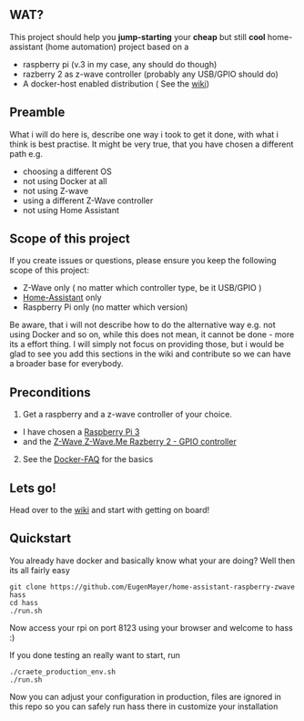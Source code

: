 WAT?
---------
This project should help you **jump-starting** your **cheap** but still **cool** home-assistant (home automation) project based on a
 - raspberry pi (v.3 in my case, any should do though)
 - razberry 2 as z-wave controller (probably any USB/GPIO should do)
 - A docker-host enabled distribution ( See the [wiki](https://github.com/EugenMayer/home-assistant-raspberry-zwave/wiki/1.-Raspberry-Pi---OS-installation))
 
Preamble
--------
What i will do here is, describe one way i took to get it done, with what i think is best practise. It might be very true, that you have chosen a different path e.g. 
 - choosing a different OS
 - not using Docker at all
 - not using Z-wave 
 - using a different Z-Wave controller
 - not using Home Assistant

Scope of this project
--------

If you create issues or questions, please ensure you keep the following scope of this project:
 - Z-Wave only ( no matter which controller type, be it USB/GPIO )
 - [Home-Assistant](https://home-assistant.io/) only
 - Raspberry Pi only (no matter which version)
 
Be aware, that i will not describe how to do the alternative way e.g. not using Docker and so on, while this does not mean,  it cannot be done - more its a effort thing. 
I will simply not focus on providing those, but i would be glad to see you add this sections in the wiki and contribute so we can have a broader base for everybody.

 
Preconditions
---------

1. Get a raspberry and a z-wave controller of your choice.
 - I have chosen a [Raspberry Pi 3](https://www.raspberrypi.org/products/raspberry-pi-3-model-b/) 
 - and the [Z-Wave Z-Wave.Me Razberry 2 - GPIO controller](https://www.amazon.com/RaZberry2-Z-Wave-Daughter-Raspberry-Automation/dp/B01M3Q764U)
    
2. See the [Docker-FAQ](https://github.com/EugenMayer/home-assistant-raspberry-zwave/wiki/4.-Docker-in-general) for the basics
 
Lets go!
-------
Head over to the [wiki](https://github.com/EugenMayer/home-assistant-raspberry-zwave/wiki) and start with getting on board!

Quickstart
---------

You already have docker and basically know what your are doing?
Well then its all fairly easy

```
git clone https://github.com/EugenMayer/home-assistant-raspberry-zwave hass
cd hass
./run.sh
```

Now access your rpi on port 8123 using your browser and welcome to hass :)

If you done testing an really want to start, run

```
./craete_production_env.sh
./run.sh
```

Now you can adjust your configuration in production, files are ignored in this repo so you can safely run hass there in customize your installation
